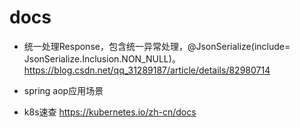 # docs

* 统一处理Response，包含统一异常处理，@JsonSerialize(include= JsonSerialize.Inclusion.NON_NULL)。
https://blog.csdn.net/qq_31289187/article/details/82980714

* spring aop应用场景


* k8s速查
https://kubernetes.io/zh-cn/docs
